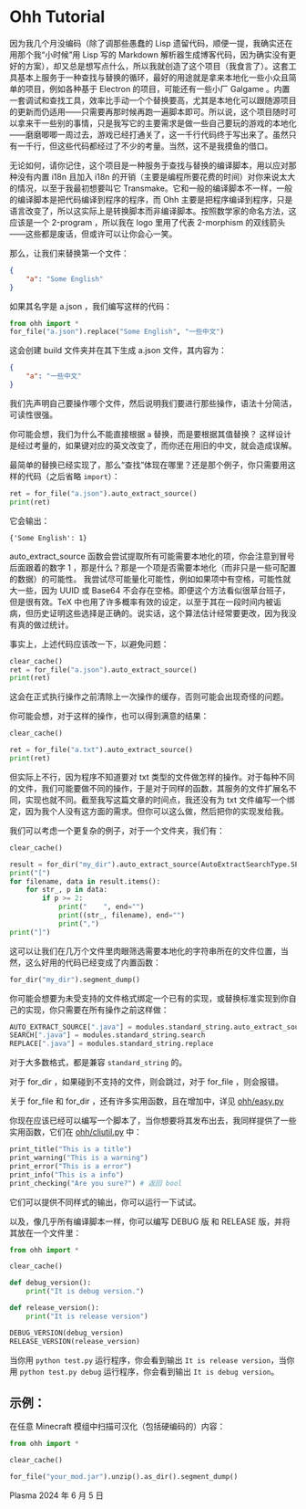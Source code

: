 # Ohh Tutorial

因为我几个月没编码（除了调那些愚蠢的 Lisp 遗留代码，顺便一提，我确实还在用那个我“小时候”用 Lisp 写的 Markdown 解析器生成博客代码，因为确实没有更好的方案），却又总是想写点什么，所以我就创造了这个项目（我食言了）。这套工具基本上服务于一种查找与替换的循环，最好的用途就是拿来本地化一些小众且简单的项目，例如各种基于 Electron 的项目，可能还有一些小厂 Galgame 。内置一套调试和查找工具，效率比手动一个个替换要高，尤其是本地化可以跟随源项目的更新而仍适用——只需要再那时候再跑一遍脚本即可。所以说，这个项目随时可以拿来干一些别的事情，只是我写它的主要需求是做一些自己要玩的游戏的本地化——磨磨唧唧一周过去，游戏已经打通关了，这一千行代码终于写出来了。虽然只有一千行，但这些代码都经过了不少的考量。当然，这不是我摸鱼的借口。

无论如何，请你记住，这个项目是一种服务于查找与替换的编译脚本，用以应对那种没有内置 i18n 且加入 i18n 的开销（主要是编程所要花费的时间）对你来说太大的情况，以至于我最初想要叫它 Transmake。它和一般的编译脚本不一样，一般的编译脚本是把代码编译到程序的程序，而 Ohh 主要是把程序编译到程序，只是语言改变了，所以这实际上是转换脚本而非编译脚本。按照数学家的命名方法，这应该是一个 2-program ，所以我在 logo 里用了代表 2-morphism 的双线箭头——这些都是废话，但或许可以让你会心一笑。

那么，让我们来替换第一个文件：
```json
{
    "a": "Some English"
}
```
如果其名字是 a.json ，我们编写这样的代码：
```python
from ohh import *
for_file("a.json").replace("Some English", "一些中文")
```
这会创建 build 文件夹并在其下生成 a.json 文件，其内容为：
```json
{
    "a": "一些中文"
}
```
我们先声明自己要操作哪个文件，然后说明我们要进行那些操作，语法十分简洁，可读性很强。

你可能会想，我们为什么不能直接根据 `a` 替换，而是要根据其值替换？
这样设计是经过考量的，如果键对应的英文改变了，而你还在用旧的中文，就会造成误解。

最简单的替换已经实现了，那么“查找”体现在哪里？还是那个例子，你只需要用这样的代码（之后省略 `import`）：
```python
ret = for_file("a.json").auto_extract_source()
print(ret)
```
它会输出：
```
{'Some English': 1}
```
auto_extract_source 函数会尝试提取所有可能需要本地化的项，你会注意到冒号后面跟着的数字 1 ，那是什么？那是一个项是否需要本地化（而非只是一些可配置的数据）的可能性。
我尝试尽可能量化可能性，例如如果项中有空格，可能性就大一些，因为 UUID 或 Base64 不会存在空格。即便这个方法看似很草台班子，但是很有效。TeX 中也用了许多概率有效的设定，以至于其在一段时间内被诟病，但历史证明这些选择是正确的。说实话，这个算法估计经常要更改，因为我没有真的做过统计。

事实上，上述代码应该改一下，以避免问题：
```python
clear_cache()
ret = for_file("a.json").auto_extract_source()
print(ret)
```
这会在正式执行操作之前清除上一次操作的缓存，否则可能会出现奇怪的问题。

你可能会想，对于这样的操作，也可以得到满意的结果：
```python
clear_cache()

ret = for_file("a.txt").auto_extract_source()
print(ret)
```
但实际上不行，因为程序不知道要对 txt 类型的文件做怎样的操作。对于每种不同的文件，我们可能要做不同的操作，于是对于同样的函数，其服务的文件扩展名不同，实现也就不同。截至我写这篇文章的时间点，我还没有为 txt 文件编写一个绑定，因为我个人没有这方面的需求。但你可以这么做，然后把你的实现发给我。

我们可以考虑一个更复杂的例子，对于一个文件夹，我们有：
```python
clear_cache()

result = for_dir("my_dir").auto_extract_source(AutoExtractSearchType.SEGMENT)
print("[")
for filename, data in result.items():
    for str_, p in data:
        if p >= 2:
            print("    ", end="")
            print((str_, filename), end="")
            print(",")
print("]")
```
这可以让我们在几万个文件里肉眼筛选需要本地化的字符串所在的文件位置，当然，这么好用的代码已经变成了内置函数：
```python
for_dir("my_dir").segment_dump()
```

你可能会想要为未受支持的文件格式绑定一个已有的实现，或替换标准实现到你自己的实现，你只需要在所有操作之前这样做：
```python
AUTO_EXTRACT_SOURCE[".java"] = modules.standard_string.auto_extract_source
SEARCH[".java"] = modules.standard_string.search
REPLACE[".java"] = modules.standard_string.replace
```
对于大多数格式，都是兼容 `standard_string` 的。

对于 for_dir ，如果碰到不支持的文件，则会跳过，对于 for_file ，则会报错。

关于 for_file 和 for_dir ，还有许多实用函数，且在增加中，详见 [ohh/easy.py](ohh/easy.py)

你现在应该已经可以编写一个脚本了，当你想要将其发布出去，我同样提供了一些实用函数，它们在 [ohh/cliutil.py](ohh/cliutil.py) 中：
```python
print_title("This is a title")
print_warning("This is a warning")
print_error("This is a error")
print_info("This is a info")
print_checking("Are you sure?") # 返回 bool
```
它们可以提供不同样式的输出，你可以运行一下试试。

以及，像几乎所有编译脚本一样，你可以编写 DEBUG 版 和 RELEASE 版，并将其放在一个文件里：
```python
from ohh import *

clear_cache()

def debug_version():
    print("It is debug version.")

def release_version():
    print("It is release version")

DEBUG_VERSION(debug_version)
RELEASE_VERSION(release_version)
```
当你用 `python test.py` 运行程序，你会看到输出 `It is release version`，当你用 `python test.py debug` 运行程序，你会看到输出 `It is debug version`。

## 示例：
在任意 Minecraft 模组中扫描可汉化（包括硬编码的）内容：
```python
from ohh import *

clear_cache()

for_file("your_mod.jar").unzip().as_dir().segment_dump()
```

Plasma
2024 年 6 月 5 日